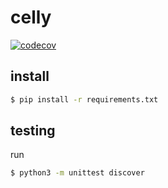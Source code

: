 # celly
[![codecov](https://codecov.io/gh/TheOrangeOne/celly/branch/master/graph/badge.svg)](https://codecov.io/gh/TheOrangeOne/celly)

## install

```sh
$ pip install -r requirements.txt
```


## testing

run

```sh
$ python3 -m unittest discover
```
